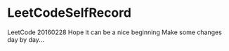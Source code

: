 # LeetCodeSelfRecord
LeetCode 20160228 Hope it can be a nice beginning
Make some changes day by day...

